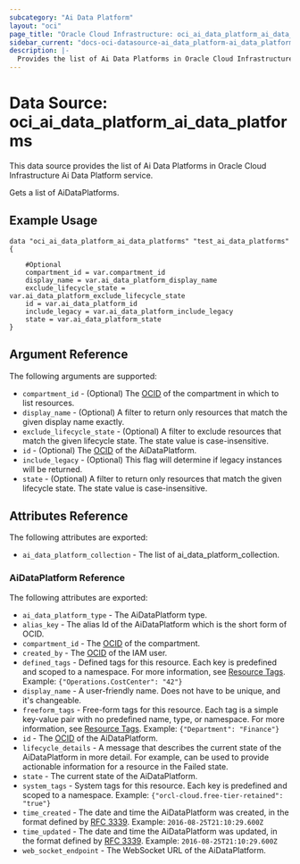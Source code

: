 ```yaml
---
subcategory: "Ai Data Platform"
layout: "oci"
page_title: "Oracle Cloud Infrastructure: oci_ai_data_platform_ai_data_platforms"
sidebar_current: "docs-oci-datasource-ai_data_platform-ai_data_platforms"
description: |-
  Provides the list of Ai Data Platforms in Oracle Cloud Infrastructure Ai Data Platform service
---
```


# Data Source: oci_ai_data_platform_ai_data_platforms
This data source provides the list of Ai Data Platforms in Oracle Cloud Infrastructure Ai Data Platform service.

Gets a list of AiDataPlatforms.


## Example Usage

```hcl
data "oci_ai_data_platform_ai_data_platforms" "test_ai_data_platforms" {

	#Optional
	compartment_id = var.compartment_id
	display_name = var.ai_data_platform_display_name
	exclude_lifecycle_state = var.ai_data_platform_exclude_lifecycle_state
	id = var.ai_data_platform_id
	include_legacy = var.ai_data_platform_include_legacy
	state = var.ai_data_platform_state
}
```

## Argument Reference

The following arguments are supported:

* `compartment_id` - (Optional) The [OCID](https://docs.cloud.oracle.com/iaas/Content/General/Concepts/identifiers.htm) of the compartment in which to list resources.
* `display_name` - (Optional) A filter to return only resources that match the given display name exactly.
* `exclude_lifecycle_state` - (Optional) A filter to exclude resources that match the given lifecycle state. The state value is case-insensitive. 
* `id` - (Optional) The [OCID](https://docs.cloud.oracle.com/iaas/Content/General/Concepts/identifiers.htm) of the AiDataPlatform.
* `include_legacy` - (Optional) This flag will determine if legacy instances will be returned.
* `state` - (Optional) A filter to return only resources that match the given lifecycle state. The state value is case-insensitive. 


## Attributes Reference

The following attributes are exported:

* `ai_data_platform_collection` - The list of ai_data_platform_collection.

### AiDataPlatform Reference

The following attributes are exported:

* `ai_data_platform_type` - The AiDataPlatform type.
* `alias_key` - The alias Id of the AiDataPlatform which is the short form of OCID.
* `compartment_id` - The [OCID](https://docs.cloud.oracle.com/iaas/Content/General/Concepts/identifiers.htm) of the compartment.
* `created_by` - The [OCID](https://docs.cloud.oracle.com/iaas/Content/General/Concepts/identifiers.htm) of the IAM user.
* `defined_tags` - Defined tags for this resource. Each key is predefined and scoped to a namespace. For more information, see [Resource Tags](https://docs.cloud.oracle.com/iaas/Content/General/Concepts/resourcetags.htm).  Example: `{"Operations.CostCenter": "42"}` 
* `display_name` - A user-friendly name. Does not have to be unique, and it's changeable.
* `freeform_tags` - Free-form tags for this resource. Each tag is a simple key-value pair with no predefined name, type, or namespace. For more information, see [Resource Tags](https://docs.cloud.oracle.com/iaas/Content/General/Concepts/resourcetags.htm).  Example: `{"Department": "Finance"}` 
* `id` - The [OCID](https://docs.cloud.oracle.com/iaas/Content/General/Concepts/identifiers.htm) of the AiDataPlatform.
* `lifecycle_details` - A message that describes the current state of the AiDataPlatform in more detail. For example, can be used to provide actionable information for a resource in the Failed state. 
* `state` - The current state of the AiDataPlatform.
* `system_tags` - System tags for this resource. Each key is predefined and scoped to a namespace.  Example: `{"orcl-cloud.free-tier-retained": "true"}` 
* `time_created` - The date and time the AiDataPlatform was created, in the format defined by [RFC 3339](https://tools.ietf.org/html/rfc3339).  Example: `2016-08-25T21:10:29.600Z` 
* `time_updated` - The date and time the AiDataPlatform was updated, in the format defined by [RFC 3339](https://tools.ietf.org/html/rfc3339).  Example: `2016-08-25T21:10:29.600Z` 
* `web_socket_endpoint` - The WebSocket URL of the AiDataPlatform.

